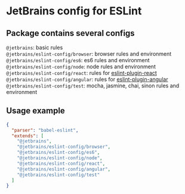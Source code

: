 # JetBrains config for ESLint

## Package contains several configs

`@jetbrains`: basic rules  
`@jetbrains/eslint-config/browser`: browser rules and environment
`@jetbrains/eslint-config/es6`: es6 rules and environment 
`@jetbrains/eslint-config/node`: node rules and environment
`@jetbrains/eslint-config/react`: rules for [eslint-plugin-react](https://github.com/yannickcr/eslint-plugin-react) 
`@jetbrains/eslint-config/angular`:  rules for [eslint-plugin-angular](https://github.com/Gillespie59/eslint-plugin-angular) 
`@jetbrains/eslint-config/test`: mocha, jasmine, chai, sinon rules and environment 

## Usage example

```json
{
  "parser": "babel-eslint",
  "extends": [
    "@jetbrains",
    "@jetbrains/eslint-config/browser",
    "@jetbrains/eslint-config/es6",
    "@jetbrains/eslint-config/node",
    "@jetbrains/eslint-config/react",
    "@jetbrains/eslint-config/angular",
    "@jetbrains/eslint-config/test"
  ]
}
```
